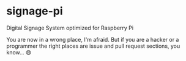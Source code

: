 signage-pi
==========

Digital Signage System optimized for Raspberry Pi

You are now in a wrong place, I'm afraid. But if you are a hacker or a programmer the right places are issue and pull request sections, you know... :smile:

